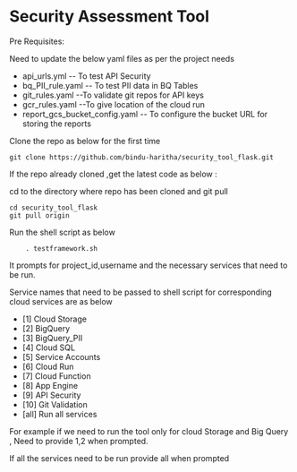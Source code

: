 # Security Assessment Tool
Pre Requisites:

Need to update the below yaml files as per the project needs
* api_urls.yml  -- To test API Security
* bq_PII_rule.yaml  -- To test PII data in BQ Tables
* git_rules.yaml   --To validate git repos for API keys 
* gcr_rules.yaml  --To give location of the cloud run
* report_gcs_bucket_config.yaml   -- To configure the bucket URL for storing the reports

Clone the repo as below for the first time 
```commandline
git clone https://github.com/bindu-haritha/security_tool_flask.git
```
If the repo already cloned ,get the latest code as below :

cd to the directory where repo has been cloned and git pull 
```commandline
cd security_tool_flask
git pull origin
```
Run the shell script as below 
```
    . testframework.sh
```
It prompts for project_id,username and the necessary services that need to be run.

Service names that need to be passed to shell script 
for corresponding cloud services are as below

* [1] Cloud Storage
* [2] BigQuery
* [3] BigQuery_PII
* [4] Cloud SQL
* [5] Service Accounts
* [6] Cloud Run
* [7] Cloud Function
* [8] App Engine
* [9] API Security
* [10] Git Validation
* [all] Run all services

For example if we need to run the tool only for cloud Storage and Big Query , Need to provide 1,2 when prompted.

If all the services need to be run provide all when prompted


